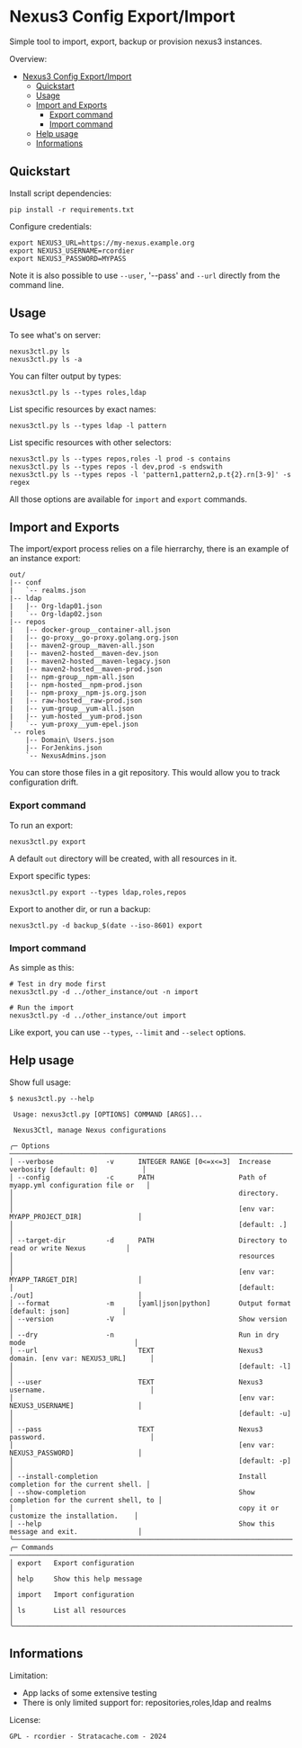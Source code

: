 # Nexus3 Config Export/Import

Simple tool to import, export, backup or provision nexus3 instances.


Overview:

- [Nexus3 Config Export/Import](#nexus3-config-exportimport)
  - [Quickstart](#quickstart)
  - [Usage](#usage)
  - [Import and Exports](#import-and-exports)
    - [Export command](#export-command)
    - [Import command](#import-command)
  - [Help usage](#help-usage)
  - [Informations](#informations)



## Quickstart

Install script dependencies:
```
pip install -r requirements.txt
```

Configure credentials:
```
export NEXUS3_URL=https://my-nexus.example.org
export NEXUS3_USERNAME=rcordier
export NEXUS3_PASSWORD=MYPASS
```
Note it is also possible to use `--user`, '--pass' and `--url` directly from the command line.


## Usage


To see what's on server:
```
nexus3ctl.py ls
nexus3ctl.py ls -a
```

You can filter output by types:
```
nexus3ctl.py ls --types roles,ldap
```

List specific resources by exact names:
```
nexus3ctl.py ls --types ldap -l pattern
```

List specific resources with other selectors:
```
nexus3ctl.py ls --types repos,roles -l prod -s contains
nexus3ctl.py ls --types repos -l dev,prod -s endswith
nexus3ctl.py ls --types repos -l 'pattern1,pattern2,p.t{2}.rn[3-9]' -s regex
```

All those options are available for `import` and `export` commands.


## Import and Exports

The import/export process relies on a file hierrarchy, there is an example of an instance export:
```
out/
|-- conf
|   `-- realms.json
|-- ldap
|   |-- Org-ldap01.json
|   `-- Org-ldap02.json
|-- repos
|   |-- docker-group__container-all.json
|   |-- go-proxy__go-proxy.golang.org.json
|   |-- maven2-group__maven-all.json
|   |-- maven2-hosted__maven-dev.json
|   |-- maven2-hosted__maven-legacy.json
|   |-- maven2-hosted__maven-prod.json
|   |-- npm-group__npm-all.json
|   |-- npm-hosted__npm-prod.json
|   |-- npm-proxy__npm-js.org.json
|   |-- raw-hosted__raw-prod.json
|   |-- yum-group__yum-all.json
|   |-- yum-hosted__yum-prod.json
|   `-- yum-proxy__yum-epel.json
`-- roles
    |-- Domain\ Users.json
    |-- ForJenkins.json
    `-- NexusAdmins.json
```

You can store those files in a git repository. This would allow you to track configuration drift.

### Export command

To run an export:
```
nexus3ctl.py export
```
A default `out` directory will be created, with all resources in it.

Export specific types:
```
nexus3ctl.py export --types ldap,roles,repos
```

Export to another dir, or run a backup:
```
nexus3ctl.py -d backup_$(date --iso-8601) export
```

### Import command

As simple as this:
```
# Test in dry mode first
nexus3ctl.py -d ../other_instance/out -n import

# Run the import
nexus3ctl.py -d ../other_instance/out import
```
Like export, you can use `--types`, `--limit` and `--select` options.




## Help usage

Show full usage:
```
$ nexus3ctl.py --help

 Usage: nexus3ctl.py [OPTIONS] COMMAND [ARGS]...

 Nexus3Ctl, manage Nexus configurations

╭─ Options ────────────────────────────────────────────────────────────────────────────────────────╮
│ --verbose             -v      INTEGER RANGE [0<=x<=3]  Increase verbosity [default: 0]           │
│ --config              -c      PATH                     Path of myapp.yml configuration file or   │
│                                                        directory.                                │
│                                                        [env var: MYAPP_PROJECT_DIR]              │
│                                                        [default: .]                              │
│ --target-dir          -d      PATH                     Directory to read or write Nexus          │
│                                                        resources                                 │
│                                                        [env var: MYAPP_TARGET_DIR]               │
│                                                        [default: ./out]                          │
│ --format              -m      [yaml|json|python]       Output format [default: json]             │
│ --version             -V                               Show version                              │
│ --dry                 -n                               Run in dry mode                           │
│ --url                         TEXT                     Nexus3 domain. [env var: NEXUS3_URL]      │
│                                                        [default: -l]                             │
│ --user                        TEXT                     Nexus3 username.                          │
│                                                        [env var: NEXUS3_USERNAME]                │
│                                                        [default: -u]                             │
│ --pass                        TEXT                     Nexus3 password.                          │
│                                                        [env var: NEXUS3_PASSWORD]                │
│                                                        [default: -p]                             │
│ --install-completion                                   Install completion for the current shell. │
│ --show-completion                                      Show completion for the current shell, to │
│                                                        copy it or customize the installation.    │
│ --help                                                 Show this message and exit.               │
╰──────────────────────────────────────────────────────────────────────────────────────────────────╯
╭─ Commands ───────────────────────────────────────────────────────────────────────────────────────╮
│ export   Export configuration                                                                    │
│ help     Show this help message                                                                  │
│ import   Import configuration                                                                    │
│ ls       List all resources                                                                      │
╰──────────────────────────────────────────────────────────────────────────────────────────────────╯
```

## Informations

Limitation:

* App lacks of some extensive testing
* There is only limited support for: repositories,roles,ldap and realms


License:

```
GPL - rcordier - Stratacache.com - 2024
```

